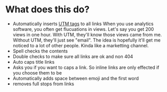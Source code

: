 # What does this do?
* Automatically inserts [UTM tags](https://ga-dev-tools.appspot.com/campaign-url-builder/) to all links
When you use analytics software, you often get flucuations in views. Let's say you get 200 views in one hour. With UTM, they'll know those views came from me. Without UTM, they'll just see "email". The idea is hopefully it'll get me noticed to a lot of other people. Kinda like a marketting channel.
* Spell checks the contents
* Double checks to make sure all links are ok and non 404
* Auto caps title links
* Asks you if you want to caps a link. So inline links are only effected if you choose them to be
* Automatically adds space between emoji and the first word
* removes full stops from links

